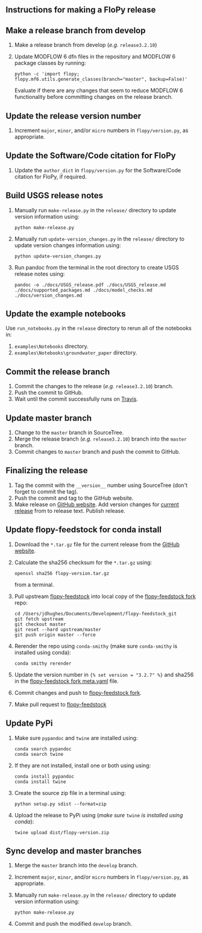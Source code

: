 Instructions for making a FloPy release
-----------------------------------------------

## Make a release branch from develop

1.  Make a release branch from develop (*e.g.* `release3.2.10`)
2.  Update MODFLOW 6 dfn files in the repository and MODFLOW 6 package classes by running:

    ```
    python -c 'import flopy; flopy.mf6.utils.generate_classes(branch="master", backup=False)'
    ```

    Evaluate if there are any changes that seem to reduce MODFLOW 6 functionality before committing changes on the release branch.


## Update the release version number

1.  Increment `major`, `minor`, and/or `micro` numbers in `flopy/version.py`, as appropriate.


## Update the Software/Code citation for FloPy

1. Update the `author_dict` in `flopy/version.py` for the Software/Code citation for FloPy, if required.


## Build USGS release notes

1.  Manually run `make-release.py` in the `release/` directory to update version information using:

    ```
    python make-release.py
    ```

2.  Manually run `update-version_changes.py` in the `release/` directory to update version changes information using:

    ```
    python update-version_changes.py
    ```

3.  Run pandoc from the terminal in the root directory to create USGS release notes using:

    ```
    pandoc -o ./docs/USGS_release.pdf ./docs/USGS_release.md ./docs/supported_packages.md ./docs/model_checks.md ./docs/version_changes.md
    ```


## Update the example notebooks

Use `run_notebooks.py` in the `release` directory to rerun all of the notebooks in:

1.  `examples\Notebooks` directory.
2.  `examples\Notebooks\groundwater_paper` directory.


## Commit the release branch

1.  Commit the changes to the release (*e.g.* `release3.2.10`) branch.
2.  Push the commit to GitHub.
3.  Wait until the commit successfully runs on [Travis](https://travis-ci.org/modflowpy/flopy/builds).


## Update master branch

1.  Change to the `master` branch in SourceTree.
2.  Merge the release branch (*e.g.* `release3.2.10`) branch into the `master` branch.
3.  Commit changes to `master` branch and push the commit to GitHub.


## Finalizing the release

1.  Tag the commit with the `__version__` number using SourceTree (don't forget to commit the tag).
2.  Push the commit and tag to the GitHub website.
3.  Make release on [GitHub website](https://github.com/modflowpy/flopy/releases). Add version changes for [current release](https://github.com/modflowpy/flopy/blob/develop/docs/version_changes.md) from to release text. Publish release.


## Update flopy-feedstock for conda install

1.  Download the `*.tar.gz` file for the current release from the [GitHub website](https://github.com/modflowpy/flopy/releases).

2.  Calculate the sha256 checksum for the `*.tar.gz` using:

    ```
    openssl sha256 flopy-version.tar.gz
    ```

    from a terminal.

3.  Pull upstream [flopy-feedstock](https://github.com/conda-forge/flopy-feedstock) into local copy of the [flopy-feedstock fork](https://github.com/jdhughes-usgs/flopy-feedstock) repo:

    ```
    cd /Users/jdhughes/Documents/Development/flopy-feedstock_git
    git fetch upstream
    git checkout master
    git reset --hard upstream/master
    git push origin master --force
    ```

4.  Rerender the repo using `conda-smithy` (make sure `conda-smithy` is installed using conda):

    ```
    conda smithy rerender
    ```

4.  Update the version number in `{% set version = "3.2.7" %}` and sha256 in the [flopy-feedstock fork meta.yaml](https://github.com/jdhughes-usgs/flopy-feedstock/blob/master/recipe/meta.yaml) file.

5.  Commit changes and push to [flopy-feedstock fork](https://github.com/jdhughes-usgs/flopy-feedstock).

6.  Make pull request to [flopy-feedstock](https://github.com/conda-forge/flopy-feedstock)


## Update PyPi

1.  Make sure `pypandoc` and `twine` are installed using:

    ```
    conda search pypandoc
    conda search twine
    ```


2.  If they are not installed, install one or both using using:


    ```
    conda install pypandoc
    conda install twine
    ```

3.  Create the source zip file in a terminal using:

    ```
    python setup.py sdist --format=zip
    ```

4.  Upload the release to PyPi using (*make sure* `twine` *is installed using conda*):

    ```
    twine upload dist/flopy-version.zip
    ```

## Sync develop and master branches

1.  Merge the `master` branch into the `develop` branch.

2.  Increment `major`, `minor`, and/or `micro` numbers in `flopy/version.py`, as appropriate.

3.  Manually run `make-release.py` in the `release/` directory to update version information using:

    ```
    python make-release.py
    ```
4.  Commit and push the modified `develop` branch.


